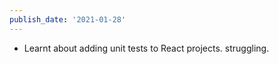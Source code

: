 ```yaml
---
publish_date: '2021-01-28'
---
```


- Learnt about adding unit tests to React projects. struggling.
